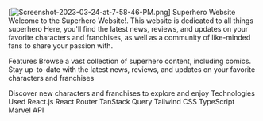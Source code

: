 [![Screenshot-2023-03-24-at-7-58-46-PM.png](https://i.postimg.cc/MGQRnDf1/Screenshot-2023-03-24-at-7-58-46-PM.png)]
Superhero Website
Welcome to the Superhero Website!. This website is dedicated to all things superhero Here, you'll find the latest news, reviews, and updates on your favorite characters and franchises, as well as a community of like-minded fans to share your passion with.

Features
Browse a vast collection of superhero content, including comics.
Stay up-to-date with the latest news, reviews, and updates on your favorite characters and franchises

Discover new characters and franchises to explore and enjoy
Technologies Used
React.js
React Router
TanStack Query
Tailwind CSS
TypeScript
Marvel API
